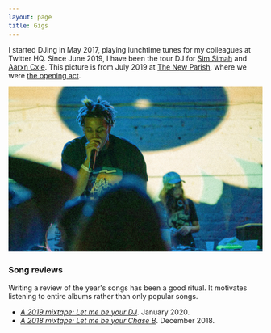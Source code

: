 ```yaml
---
layout: page
title: Gigs
---
```


I started DJing in May 2017, playing lunchtime tunes for my colleagues at Twitter HQ. Since June 2019, I have been the tour DJ for <a href="https://open.spotify.com/artist/6rGjsK7JJpHkUTVtj2PPwf" target="_blank">Sim Simah</a> and <a href="https://open.spotify.com/artist/0gvTXbRp8PiAeztLTbbjdX" target="_blank">Aarxn Cxle</a>. This picture is from July 2019 at <a href="https://www.thenewparish.com/" target="_blank">The New Parish</a>, where we were <a href="https://www.thenewparish.com/e/camron-62022556135/" target="_blank">the opening act</a>.

<img src="/files/pics/djing.jpg" alt="Sim Simah and Pardis Noorzad (aka DJ Pardis)" title="Sim Simah and DJ Pardis">

### Song reviews

Writing a review of the year's songs has been a good ritual. It motivates listening to entire albums rather than only popular songs.

- <em><a href="https://medium.com/@djpardis/a-2019-mixtape-6a910e8b4771" target="_blank">A 2019 mixtape: Let me be your DJ</a></em>. January 2020.
- <em><a href="https://medium.com/@djpardis/a-2018-mixtape-fac340db5e11" target="_blank">A 2018 mixtape: Let me be your Chase B</a></em>. December 2018.
